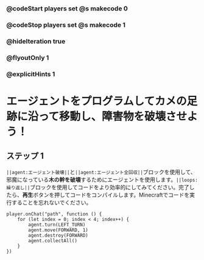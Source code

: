 ### @codeStart players set @s makecode 0
### @codeStop players set @s makecode 1

### @hideIteration true 
### @flyoutOnly 1
### @explicitHints 1


# エージェントをプログラムしてカメの足跡に沿って移動し、障害物を破壊させよう！

## ステップ 1
``||agent:エージェント破壊||``と``||agent:エージェント全回収||``ブロックを使用して、邪魔になっている**木の幹を破壊**するためにエージェントを使用します。``||loops:繰り返し||``ブロックを使用してコードをより効率的にしてみてください。完了したら、**再生**ボタンを押してコードをコンパイルします。Minecraftでコードを実行することを忘れないでください。 


```ghost
player.onChat("path", function () {
    for (let index = 0; index < 4; index++) {
        agent.turn(LEFT_TURN)
        agent.move(FORWARD, 1)
        agent.destroy(FORWARD)
        agent.collectAll()
    }
})
``` 

